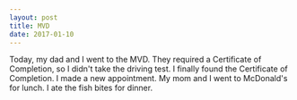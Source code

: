 ```yaml
---
layout: post
title: MVD
date: 2017-01-10
---
```


Today, my dad and I went to the MVD. They required a Certificate of Completion, so I didn't take the driving test. I finally found the Certificate of Completion. I made a new appointment. My mom and I went to McDonald's for lunch. I ate the fish bites for dinner.
